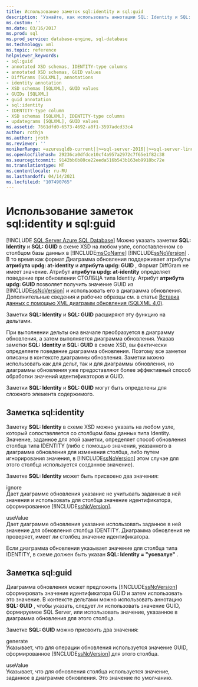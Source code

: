 ```yaml
---
title: Использование заметок sql:identity и sql:guid
description: 'Узнайте, как использовать аннотации SQL: Identity и SQL: GUID в схеме XSD для определения поведения XML-диаграмма обновления.'
ms.custom: ''
ms.date: 03/16/2017
ms.prod: sql
ms.prod_service: database-engine, sql-database
ms.technology: xml
ms.topic: reference
helpviewer_keywords:
- sql:guid
- annotated XSD schemas, IDENTITY-type columns
- annotated XSD schemas, GUID values
- DiffGrams [SQLXML], annotations
- identity annotation
- XSD schemas [SQLXML], GUID values
- GUIDs [SQLXML]
- guid annotation
- sql:identity
- IDENTITY-type column
- XSD schemas [SQLXML], IDENTITY-type columns
- updategrams [SQLXML], GUID values
ms.assetid: 7661dfd0-6573-4692-a8f1-3597adcd33c4
author: rothja
ms.author: jroth
ms.reviewer: ''
monikerRange: =azuresqldb-current||>=sql-server-2016||>=sql-server-linux-2017||=azuresqldb-mi-current
ms.openlocfilehash: 29236ca0dfdce10cf4a957a2972c7f65e1f82c38
ms.sourcegitcommit: 9142bb6b80ce22eeda516b543b163eb9918bc72e
ms.translationtype: MT
ms.contentlocale: ru-RU
ms.lasthandoff: 04/14/2021
ms.locfileid: "107490765"
---
```

# <a name="using-the-sqlidentity-and-sqlguid-annotations"></a>Использование заметок sql:identity и sql:guid
[!INCLUDE [SQL Server Azure SQL Database](../../includes/applies-to-version/sql-asdb.md)]
  Можно указать заметки **SQL: Identity** и **SQL: GUID** в схеме XSD на любом узле, сопоставленном со столбцом базы данных в [!INCLUDE[msCoName](../../includes/msconame-md.md)] [!INCLUDE[ssNoVersion](../../includes/ssnoversion-md.md)] . В то время как формат Диаграмма обновления поддерживает атрибуты **атрибута updg: at-identity** и **атрибута updg: GUID** , Формат DiffGram не имеет значение. Атрибут **атрибута updg: at-identity** определяет поведение при обновлении СТОЛБЦА типа Identity. Атрибут **атрибута updg: GUID** позволяет получить значение GUID из [!INCLUDE[ssNoVersion](../../includes/ssnoversion-md.md)] и использовать его в диаграмма обновления. Дополнительные сведения и рабочие образцы см. в статье [Вставка данных с помощью XML диаграмм обновления &#40;SQLXML 4,0&#41;](../../relational-databases/sqlxml-annotated-xsd-schemas-xpath-queries/updategrams/inserting-data-using-xml-updategrams-sqlxml-4-0.md).  
  
 Заметки **SQL: Identity** и **SQL: GUID** расширяют эту функцию на дельтами.  
  
 При выполнении дельты она вначале преобразуется в диаграмму обновления, а затем выполняется диаграмма обновления. Указав заметки **SQL: Identity** и **SQL: GUID** в схеме XSD, вы фактически определяете поведение диаграмма обновления. Поэтому все заметки описаны в контексте диаграммы обновления. Заметки можно использовать как для дельт, так и для диаграммы обновления, но диаграммы обновления уже предоставляют более эффективный способ обработки значений идентификаторов и GUID.  
  
 Заметки **SQL: Identity** и **SQL: GUID** могут быть определены для сложного элемента содержимого.  
  
## <a name="sqlidentity-annotation"></a>Заметка sql:identity  
 Заметку **SQL: Identity** в схеме XSD можно указать на любом узле, который сопоставляется со столбцом базы данных типа Identity. Значение, заданное для этой заметки, определяет способ обновления столбца типа IDENTITY (либо с помощью значения, указанного в диаграмма обновления для изменения столбца, либо путем игнорирования значения, в [!INCLUDE[ssNoVersion](../../includes/ssnoversion-md.md)] этом случае для этого столбца используется созданное значение).  
  
 Заметке **SQL: Identity** может быть присвоено два значения:  
  
 ignore  
 Дает диаграмме обновления указание не учитывать заданные в ней значения и использовать для столбца значение идентификатора, сформированное [!INCLUDE[ssNoVersion](../../includes/ssnoversion-md.md)].  
  
 useValue  
 Дает диаграмме обновления указание использовать заданное в ней значение для обновления столбца IDENTITY. Диаграмма обновления не проверяет, имеет ли столбец значение идентификатора.  
  
 Если диаграмма обновления указывает значение для столбца типа IDENTITY, в схеме должен быть указан **SQL: Identity = "усевалуе"** .  
  
## <a name="sqlguid-annotation"></a>Заметка sql:guid  
 Диаграмма обновления может предложить [!INCLUDE[ssNoVersion](../../includes/ssnoversion-md.md)] сформировать значение идентификатора GUID и затем использовать это значение. В контексте дельтами можно использовать аннотацию **SQL: GUID** , чтобы указать, следует ли использовать значение GUID, формируемое SQL Server, или использовать значение, указанное в диаграмма обновления для этого столбца.  
  
 Заметке **SQL: GUID** можно присвоить два значения:  
  
 generate  
 Указывает, что для операции обновления используется значение GUID, сформированное [!INCLUDE[ssNoVersion](../../includes/ssnoversion-md.md)] для этого столбца.  
  
 useValue  
 Указывает, что для обновления столбца используется значение, заданное в диаграмме обновления. Это значение по умолчанию.  
  
  
